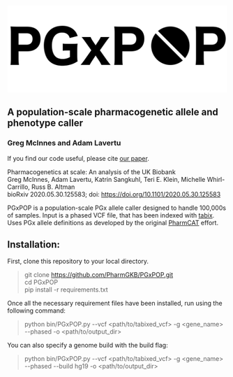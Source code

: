 ![PGX_POP_logo](logo/PGxPop_logo.png)
## A population-scale pharmacogenetic allele and phenotype caller  
### Greg McInnes and Adam Lavertu  

If you find our code useful, please cite [our paper](https://www.biorxiv.org/content/10.1101/2020.05.30.125583v2).

Pharmacogenetics at scale: An analysis of the UK Biobank<br />
Greg McInnes, Adam Lavertu, Katrin Sangkuhl, Teri E. Klein, Michelle Whirl-Carrillo, Russ B. Altman<br />
bioRxiv 2020.05.30.125583; doi: https://doi.org/10.1101/2020.05.30.125583<br />

PGxPOP is a population-scale PGx allele caller designed to handle 100,000s of samples. Input is a phased VCF file, that has been indexed with [tabix](http://www.htslib.org/doc/tabix.html). 
Uses PGx allele definitions as developed by the original [PharmCAT](https://github.com/PharmGKB/PharmCAT) effort.

## Installation:

First, clone this repository to your local directory.

> git clone https://github.com/PharmGKB/PGxPOP.git  
> cd PGxPOP  
> pip install -r requirements.txt

Once all the necessary requirement files have been installed, run using the following command:

> python bin/PGxPOP.py --vcf <path/to/tabixed_vcf> -g <gene_name> --phased -o <path/to/output_dir>

You can also specify a genome build with the build flag:

> python bin/PGxPOP.py --vcf <path/to/tabixed_vcf> -g <gene_name> --phased --build hg19 -o <path/to/output_dir>



